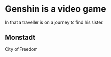 # Genshin is a video game

In that a traveller is on a journey to find his sister. 

## Monstadt

City of Freedom